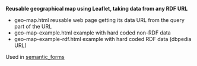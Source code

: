**Reusable geographical map using Leaflet, taking data from any RDF URL**

- geo-map.html reusable web page getting its data URL from the query part of the URL
- geo-map-example.html example with hard coded non-RDF data
- geo-map-example-rdf.html example with hard coded RDF data (dbpedia URL)

Used in [semantic\_forms](https://github.com/jmvanel/semantic_forms/commits/master/scala/forms_play)
